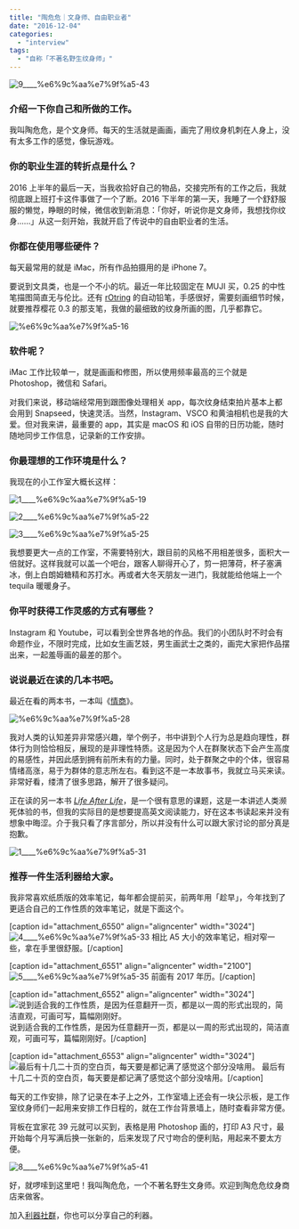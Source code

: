 ```yaml
---
title: "陶危危｜文身师、自由职业者"
date: "2016-12-04"
categories: 
  - "interview"
tags: 
  - "自称「不著名野生纹身师」"
---
```


![9____%e6%9c%aa%e7%9f%a5-43](/images/24328.jpg)

### 介绍一下你自己和所做的工作。

我叫陶危危，是个文身师。每天的生活就是画画，画完了用纹身机刺在人身上，没有太多工作的感觉，像玩游戏。

### 你的职业生涯的转折点是什么？

2016 上半年的最后一天，当我收拾好自己的物品，交接完所有的工作之后，我就彻底跟上班打卡这件事做了一个了断。2016 下半年的第一天，我睡了一个舒舒服服的懒觉，睁眼的时候，微信收到新消息：「你好，听说你是文身师，我想找你纹身......」从这一刻开始，我就开启了传说中的自由职业者的生活。

### 你都在使用哪些硬件？

每天最常用的就是 iMac，所有作品拍摄用的是 iPhone 7。

要说到文具类，也是一个不小的坑。最近一年比较固定在 MUJI 买，0.25 的中性笔描图简直无与伦比。还有 [rOtring](https://www.rotring.com/en/) 的自动铅笔，手感很好，需要刻画细节时候，就要推荐樱花 0.3 的那支笔，我做的最细致的纹身所画的图，几乎都靠它。

![%e6%9c%aa%e7%9f%a5-16](/images/60819.jpg)

### 软件呢？

iMac 工作比较单一，就是画画和修图，所以使用频率最高的三个就是 Photoshop，微信和 Safari。

对我们来说，移动端经常用到跟图像处理相关 app，每次纹身结束拍片基本上都会用到 Snapseed，快速灵活。当然，Instagram、VSCO 和黄油相机也是我的大爱。但对我来讲，最重要的 app，其实是 macOS 和 iOS 自带的日历功能，随时随地同步工作信息，记录新的工作安排。

### 你最理想的工作环境是什么？

我现在的小工作室大概长这样：

![1____%e6%9c%aa%e7%9f%a5-19](/images/02399.jpg)

![2____%e6%9c%aa%e7%9f%a5-22](/images/69418.jpg)

![3____%e6%9c%aa%e7%9f%a5-25](/images/64652.jpg)

我想要更大一点的工作室，不需要特别大，跟目前的风格不用相差很多，面积大一倍就好。这样我就可以盖一个吧台，跟客人聊得开心了，剪一把薄荷，杯子塞满冰，倒上白朗姆糖精和苏打水。再或者大冬天朋友一进门，我就能给他端上一个 tequila 暖暖身子。

### 你平时获得工作灵感的方式有哪些？

Instagram 和 Youtube，可以看到全世界各地的作品。我们的小团队时不时会有命题作业，不限时完成，比如女生画艺妓，男生画武士之类的，画完大家把作品摆出来，一起羞辱画的最差的那个。

### 说说最近在读的几本书吧。

最近在看的两本书，一本叫《[情商](https://book.douban.com/subject/4929897/)》。

![%e6%9c%aa%e7%9f%a5-28](/images/03233.png)

我对人类的认知差异非常感兴趣，举个例子，书中讲到个人行为总是趋向理性，群体行为则恰恰相反，展现的是非理性特质。这是因为个人在群聚状态下会产生高度的易感性，并因此感到拥有前所未有的力量。同时，处于群聚之中的个体，很容易情绪高涨，易于为群体的意志所左右。看到这不是一本故事书，我就立马买来读。非常好看，缕清了很多思路，解开了很多疑问。

正在读的另一本书 [_Life After Life_](https://read.douban.com/ebook/27576895/)，是一个很有意思的课题，这是一本讲述人类濒死体验的书，但我的实际目的是想要提高英文阅读能力，好在这本书读起来并没有想象中晦涩。介于我只看了序言部分，所以并没有什么可以跟大家讨论的部分真是抱歉。

![1____%e6%9c%aa%e7%9f%a5-31](/images/26015.png)

### 推荐一件生活利器给大家。

我非常喜欢纸质版的效率笔记，每年都会提前买，前两年用「趁早」，今年找到了更适合自己的工作性质的效率笔记，就是下面这个。

\[caption id="attachment\_6550" align="aligncenter" width="3024"\]![4____%e6%9c%aa%e7%9f%a5-33](/images/28880.jpg) 相比 A5 大小的效率笔记，相对窄一些，拿在手里很舒服。\[/caption\]

\[caption id="attachment\_6551" align="aligncenter" width="2100"\]![5____%e6%9c%aa%e7%9f%a5-35](/images/92555.jpg) 前面有 2017 年历。\[/caption\]

\[caption id="attachment\_6552" align="aligncenter" width="3024"\]![说到适合我的工作性质，是因为任意翻开一页，都是以一周的形式出现的，简洁直观，可画可写，篇幅刚刚好。](/images/89835.jpg) 说到适合我的工作性质，是因为任意翻开一页，都是以一周的形式出现的，简洁直观，可画可写，篇幅刚刚好。\[/caption\]

\[caption id="attachment\_6553" align="aligncenter" width="3024"\]![最后有十几二十页的空白页，每天要是都记满了感觉这个部分没啥用。](/images/38162.jpg) 最后有十几二十页的空白页，每天要是都记满了感觉这个部分没啥用。\[/caption\]

每天的工作安排，除了记录在本子上之外，工作室墙上还会有一块公示板，是工作室纹身师们一起用来安排工作日程的，就在工作台背景墙上，随时查看非常方便。

背板在宜家花 39 元就可以买到，表格是用 Photoshop 画的，打印 A3 尺寸，最开始每个月写满后换一张新的，后来发现了尺寸吻合的便利贴，用起来不要太方便。

![8____%e6%9c%aa%e7%9f%a5-41](/images/63639.jpg)

好，就啰嗦到这里吧！我叫陶危危，一个不著名野生文身师。欢迎到陶危危纹身商店来做客。

加入[利器社群](https://liqi.io/community/)，你也可以分享自己的利器。
